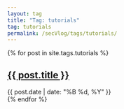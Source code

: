 ```yaml
---
layout: tag
title: "Tag: tutorials"
tag: tutorials
permalink: /secVlog/tags/tutorials/
---
```


{% for post in site.tags.tutorials %}
<article class="post">
    <h2><a href="{{ post.url }}">{{ post.title }}</a></h2>
    <div class="post-meta">
        <span class="date">{{ post.date | date: "%B %d, %Y" }}</span>
    </div>
</article>
{% endfor %}
